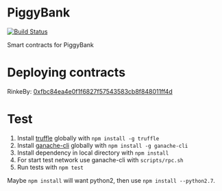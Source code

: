 # PiggyBank

[![Build Status](https://travis-ci.com/PiggyBankETH/PiggyBank.svg)](https://travis-ci.org/PiggyBankETH/PiggyBank)

Smart contracts for PiggyBank

# Deploying contracts

RinkeBy: [0xfbc84ea4e0f1f6827f57543583cb8f848011ff4d](https://rinkeby.etherscan.io/address/0xfbc84ea4e0f1f6827f57543583cb8f848011ff4d)

# Test
1. Install [truffle](http://truffleframework.com) globally with `npm install -g truffle`
2. Install [ganache-cli](https://github.com/trufflesuite/ganache-cli) globally with `npm install -g ganache-cli`
3. Install dependency in local directory with `npm install`
4. For start test network use ganache-cli with `scripts/rpc.sh`
5. Run tests with `npm test`

Maybe `npm install` will want python2, then use `npm install --python2.7`.
